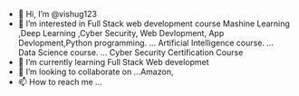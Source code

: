 - 👋 Hi, I’m @vishug123
- 👀 I’m interested in Full Stack web development course Mashine Learning ,Deep Learning ,Cyber Security, Web Devlopment, App Devlopment,Python programming. ...
Artificial Intelligence course. ...
Data Science course. ...
Cyber Security Certification Course
- 🌱 I’m currently learning Full Stack Web developmet 
- 💞️ I’m looking to collaborate on ...Amazon, 
- 📫 How to reach me ...

<!---
vishug123/vishug123 is a ✨ special ✨ repository because its `README.md` (this file) appears on your GitHub profile.
You can click the Preview link to take a look at your changes.
--->

